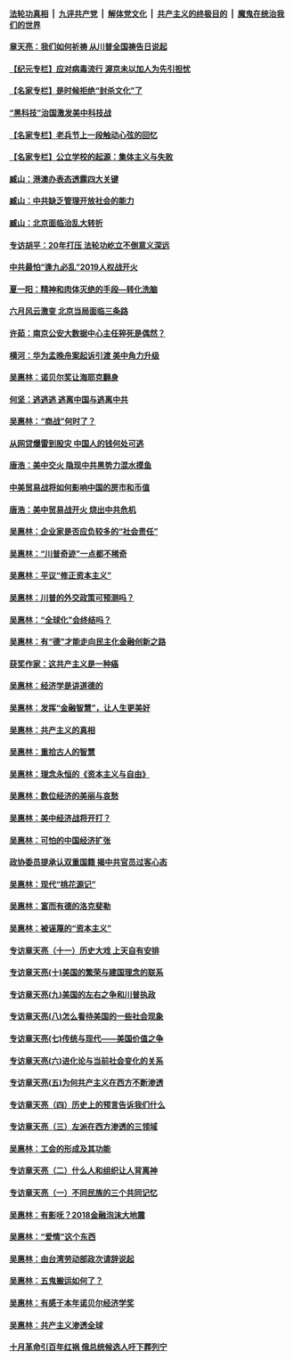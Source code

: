 ####  [法轮功真相](../../../../basic/blob/master/README.md?t=07072102) &nbsp;|&nbsp; [九评共产党](../../../../9ping.md/blob/master/README.md?t=07072102) &nbsp;|&nbsp; [解体党文化](../../../../jtdwh.md/blob/master/README.md?t=07072102)  &nbsp;|&nbsp; [共产主义的终极目的](../../../../gczydzjmd.md/blob/master/README.md?t=07072102) &nbsp;|&nbsp; [魔鬼在统治我们的世界](../../../../mgztzwmdsj.md/blob/master/README.md?t=07072102) 

#### [章天亮：我们如何祈祷 从川普全国祷告日说起](../pages/nsc423/n11944627.md?t=07072102) 

#### [【纪元专栏】应对病毒流行 渥京未以加人为先引担忧](../pages/nsc423/n11875714.md?t=07072102) 

#### [【名家专栏】是时候拒绝“封杀文化”了](../pages/nsc423/n11814093.md?t=07072102) 

#### [“黑科技”治国激发美中科技战](../pages/nsc423/n11638056.md?t=07072102) 

#### [【名家专栏】老兵节上一段触动心弦的回忆](../pages/nsc423/n11646016.md?t=07072102) 

#### [【名家专栏】公立学校的起源：集体主义与失败](../pages/nsc423/n11601833.md?t=07072102) 

#### [臧山：港澳办表态透露四大关键](../pages/nsc423/n11421628.md?t=07072102) 

#### [臧山：中共缺乏管理开放社会的能力](../pages/nsc423/n11407457.md?t=07072102) 

#### [臧山：北京面临治乱大转折](../pages/nsc423/n11406895.md?t=07072102) 

#### [专访胡平：20年打压 法轮功屹立不倒意义深远](../pages/nsc423/n11398800.md?t=07072102) 

#### [中共最怕“逢九必乱”2019人权战开火](../pages/nsc423/n11385248.md?t=07072102) 

#### [夏一阳：精神和肉体灭绝的手段—转化洗脑](../pages/nsc423/n11368250.md?t=07072102) 

#### [六月风云激变 北京当局面临三条路](../pages/nsc423/n11313668.md?t=07072102) 

#### [许茹：南京公安大数据中心主任猝死是偶然？](../pages/nsc423/n11064744.md?t=07072102) 

#### [横河：华为孟晚舟案起诉引渡 美中角力升级](../pages/nsc423/n11027230.md?t=07072102) 

#### [吴惠林：诺贝尔奖让海耶克翻身](../pages/nsc423/n10890049.md?t=07072102) 

#### [何坚：逃逃逃 逃离中国与逃离中共](../pages/nsc423/n10592891.md?t=07072102) 

#### [吴惠林：“商战”何时了？](../pages/nsc423/n10573558.md?t=07072102) 

#### [从网贷爆雷到股灾 中国人的钱何处可逃](../pages/nsc423/n10572800.md?t=07072102) 

#### [唐浩：美中交火 隐现中共黑势力混水摸鱼](../pages/nsc423/n10544040.md?t=07072102) 

#### [中美贸易战将如何影响中国的房市和币值](../pages/nsc423/n10543697.md?t=07072102) 

#### [唐浩：美中贸易战开火 烧出中共危机](../pages/nsc423/n10540126.md?t=07072102) 

#### [吴惠林：企业家是否应负较多的“社会责任”](../pages/nsc423/n10535022.md?t=07072102) 

#### [吴惠林：“川普奇迹”一点都不稀奇](../pages/nsc423/n10512808.md?t=07072102) 

#### [吴惠林：平议“修正资本主义”](../pages/nsc423/n10495724.md?t=07072102) 

#### [吴惠林：川普的外交政策可预测吗？](../pages/nsc423/n10462387.md?t=07072102) 

#### [吴惠林：“全球化”会终结吗？](../pages/nsc423/n10452838.md?t=07072102) 

#### [吴惠林：有“德”才能走向民主化金融创新之路](../pages/nsc423/n10432292.md?t=07072102) 

#### [获奖作家：这共产主义是一种癌](../pages/nsc423/n10431541.md?t=07072102) 

#### [吴惠林：经济学是讲道德的](../pages/nsc423/n10398014.md?t=07072102) 

#### [吴惠林：发挥“金融智慧”，让人生更美好](../pages/nsc423/n10375019.md?t=07072102) 

#### [吴惠林：共产主义的真相](../pages/nsc423/n10351394.md?t=07072102) 

#### [吴惠林：重拾古人的智慧](../pages/nsc423/n10337691.md?t=07072102) 

#### [吴惠林：理念永恒的《资本主义与自由》](../pages/nsc423/n10316274.md?t=07072102) 

#### [吴惠林：数位经济的美丽与哀愁](../pages/nsc423/n10292946.md?t=07072102) 

#### [吴惠林：美中经济战将开打？](../pages/nsc423/n10258825.md?t=07072102) 

#### [吴惠林：可怕的中国经济扩张](../pages/nsc423/n10219147.md?t=07072102) 

#### [政协委员提承认双重国籍 揭中共官员过客心态](../pages/nsc423/n10208809.md?t=07072102) 

#### [吴惠林：现代“桃花源记”](../pages/nsc423/n10185234.md?t=07072102) 

#### [吴惠林：富而有德的洛克斐勒](../pages/nsc423/n10142264.md?t=07072102) 

#### [吴惠林：被诬蔑的“资本主义”](../pages/nsc423/n10124816.md?t=07072102) 

#### [专访章天亮（十一）历史大戏 上天自有安排](../pages/nsc423/n10094905.md?t=07072102) 

#### [专访章天亮(十)美国的繁荣与建国理念的联系](../pages/nsc423/n10094899.md?t=07072102) 

#### [专访章天亮(九)美国的左右之争和川普执政](../pages/nsc423/n10094889.md?t=07072102) 

#### [专访章天亮(八)怎么看待美国的一些社会现象](../pages/nsc423/n10094857.md?t=07072102) 

#### [专访章天亮(七)传统与现代——美国价值之争](../pages/nsc423/n10093140.md?t=07072102) 

#### [专访章天亮(六)进化论与当前社会变化的关系](../pages/nsc423/n10092036.md?t=07072102) 

#### [专访章天亮(五)为何共产主义在西方不断渗透](../pages/nsc423/n10083620.md?t=07072102) 

#### [专访章天亮（四）历史上的预言告诉我们什么](../pages/nsc423/n10083606.md?t=07072102) 

#### [专访章天亮（三）左派在西方渗透的三领域](../pages/nsc423/n10081115.md?t=07072102) 

#### [吴惠林：工会的形成及其功能](../pages/nsc423/n10080633.md?t=07072102) 

#### [专访章天亮（二）什么人和组织让人背离神](../pages/nsc423/n10076637.md?t=07072102) 

#### [专访章天亮（一）不同民族的三个共同记忆](../pages/nsc423/n10074188.md?t=07072102) 

#### [吴惠林：有影呒？2018金融泡沫大地震](../pages/nsc423/n10040534.md?t=07072102) 

#### [吴惠林：“爱情”这个东西](../pages/nsc423/n10019423.md?t=07072102) 

#### [吴惠林：由台湾劳动部政次请辞说起](../pages/nsc423/n9979679.md?t=07072102) 

#### [吴惠林：五鬼搬运如何了？](../pages/nsc423/n9925338.md?t=07072102) 

#### [吴惠林：有感于本年诺贝尔经济学奖](../pages/nsc423/n9871883.md?t=07072102) 

#### [吴惠林：共产主义渗透全球](../pages/nsc423/n9812748.md?t=07072102) 

#### [十月革命引百年红祸 俄总统候选人吁下葬列宁](../pages/nsc423/n9810182.md?t=07072102) 


